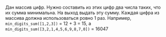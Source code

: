 Дан массив цифр. Нужно составить из этих цифр два числа таких, что их сумма минимальна. На выход выдать эту сумму. Каждая цифра из массива должна использоваться ровно 1 раз. Например, `min_digits_sum([1,2,3])` = 12 + 3 = 15, а `min_digits_sum([3,2,1,4,5,6,9,8,7,0])` = 16047
